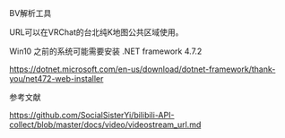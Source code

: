 BV解析工具

URL可以在VRChat的台北纯K地图公共区域使用。


Win10 之前的系统可能需要安装 .NET framework 4.7.2

https://dotnet.microsoft.com/en-us/download/dotnet-framework/thank-you/net472-web-installer


参考文献

https://github.com/SocialSisterYi/bilibili-API-collect/blob/master/docs/video/videostream_url.md
